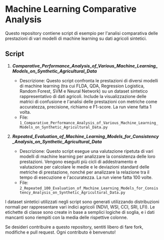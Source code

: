 # Machine Learning Comparative Analysis

Questo repository contiene script di esempio per l'analisi comparativa delle prestazioni di vari modelli di machine learning su dati agricoli sintetici.

## Script

1. **_Comparative_Performance_Analysis_of_Various_Machine_Learning_Models_on_Synthetic_Agricultural_Data_**
   - Descrizione: Questo script confronta le prestazioni di diversi modelli di machine learning (tra cui FLDA, QDA, Regression Logistica, Random Forest, SVM e Neural Network) su un dataset sintetico rappresentativo di dati agricoli. Include la visualizzazione delle matrici di confusione e l'analisi delle prestazioni con metriche come accuratezza, precisione, richiamo e F1-score. La run viene fatta 1 volta.
   - File: `1_Comparative_Performance_Analysis_of_Various_Machine_Learning_Models_on_Synthetic_Agricultural_Data.py`

2. **_Repeated_Evaluation_of_Machine_Learning_Models_for_Consistency_Analysis_on_Synthetic_Agricultural_Data_**
   - Descrizione: Questo script esegue una valutazione ripetuta di vari modelli di machine learning per analizzare la consistenza delle loro prestazioni. Vengono eseguiti più cicli di addestramento e valutazione per calcolare le medie e le deviazioni standard delle metriche di prestazione, nonché per analizzare la relazione tra il tempo di esecuzione e l'accuratezza. La run viene fatta 100 volte.
   - File: `2_Repeated_100_Evaluation_of_Machine_Learning_Models_for_Consistency_Analysis_on_Synthetic_Agricultural_Data.py`
   
I dataset sintetici utilizzati negli script sono generati utilizzando distribuzioni normali per rappresentare vari indici agricoli (NDVI, WSI, CCI, SRI, LFI). Le etichette di classe sono create in base a semplici logiche di soglia, e i dati mancanti sono riempiti con la media delle rispettive colonne.

Se desideri contribuire a questo repository, sentiti libero di fare fork, modifiche e pull request. Ogni contributo è benvenuto!
